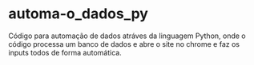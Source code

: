 # automa-o_dados_py
Código para automação de dados atráves da linguagem Python, onde o código processa um banco de dados e abre o site no chrome e faz os inputs todos de forma automática.
